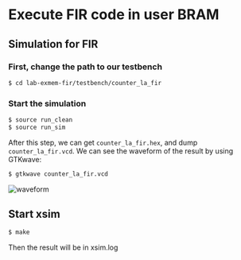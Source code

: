 # Execute FIR code in user BRAM

## Simulation for FIR
### First, change the path to our testbench
```sh
$ cd lab-exmem-fir/testbench/counter_la_fir
```
### Start the simulation
```sh
$ source run_clean
$ source run_sim
```
After this step, we can get `counter_la_fir.hex`,
and dump `counter_la_fir.vcd`.
We can see the waveform of the result by using GTKwave:
```sh
$ gtkwave counter_la_fir.vcd
```
![waveform](https://github.com/vic9112/SOC/assets/137171415/427f4c89-52ce-43b2-817f-09cb9f8dc8e7)

## Start xsim
```sh
$ make
```
Then the result will be in xsim.log
